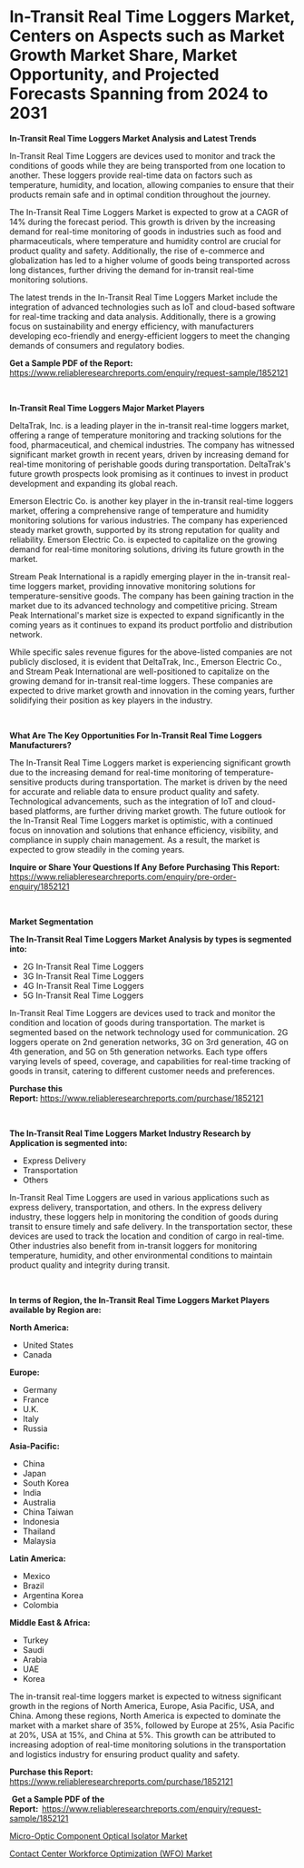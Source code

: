 <p><h1>In-Transit Real Time Loggers Market, Centers on Aspects such as Market Growth Market Share, Market Opportunity, and Projected Forecasts Spanning from 2024 to 2031</h1></p><p><strong>In-Transit Real Time Loggers Market Analysis and Latest Trends</strong></p>
<p><p>In-Transit Real Time Loggers are devices used to monitor and track the conditions of goods while they are being transported from one location to another. These loggers provide real-time data on factors such as temperature, humidity, and location, allowing companies to ensure that their products remain safe and in optimal condition throughout the journey.</p><p>The In-Transit Real Time Loggers Market is expected to grow at a CAGR of 14% during the forecast period. This growth is driven by the increasing demand for real-time monitoring of goods in industries such as food and pharmaceuticals, where temperature and humidity control are crucial for product quality and safety. Additionally, the rise of e-commerce and globalization has led to a higher volume of goods being transported across long distances, further driving the demand for in-transit real-time monitoring solutions.</p><p>The latest trends in the In-Transit Real Time Loggers Market include the integration of advanced technologies such as IoT and cloud-based software for real-time tracking and data analysis. Additionally, there is a growing focus on sustainability and energy efficiency, with manufacturers developing eco-friendly and energy-efficient loggers to meet the changing demands of consumers and regulatory bodies.</p></p>
<p><strong>Get a Sample PDF of the Report:&nbsp;</strong> <a href="https://www.reliableresearchreports.com/enquiry/request-sample/1852121">https://www.reliableresearchreports.com/enquiry/request-sample/1852121</a></p>
<p>&nbsp;</p>
<p><strong>In-Transit Real Time Loggers Major Market Players</strong></p>
<p><p>DeltaTrak, Inc. is a leading player in the in-transit real-time loggers market, offering a range of temperature monitoring and tracking solutions for the food, pharmaceutical, and chemical industries. The company has witnessed significant market growth in recent years, driven by increasing demand for real-time monitoring of perishable goods during transportation. DeltaTrak's future growth prospects look promising as it continues to invest in product development and expanding its global reach.</p><p>Emerson Electric Co. is another key player in the in-transit real-time loggers market, offering a comprehensive range of temperature and humidity monitoring solutions for various industries. The company has experienced steady market growth, supported by its strong reputation for quality and reliability. Emerson Electric Co. is expected to capitalize on the growing demand for real-time monitoring solutions, driving its future growth in the market.</p><p>Stream Peak International is a rapidly emerging player in the in-transit real-time loggers market, providing innovative monitoring solutions for temperature-sensitive goods. The company has been gaining traction in the market due to its advanced technology and competitive pricing. Stream Peak International's market size is expected to expand significantly in the coming years as it continues to expand its product portfolio and distribution network.</p><p>While specific sales revenue figures for the above-listed companies are not publicly disclosed, it is evident that DeltaTrak, Inc., Emerson Electric Co., and Stream Peak International are well-positioned to capitalize on the growing demand for in-transit real-time loggers. These companies are expected to drive market growth and innovation in the coming years, further solidifying their position as key players in the industry.</p></p>
<p>&nbsp;</p>
<p><strong>What Are The Key Opportunities For In-Transit Real Time Loggers Manufacturers?</strong></p>
<p><p>The In-Transit Real Time Loggers market is experiencing significant growth due to the increasing demand for real-time monitoring of temperature-sensitive products during transportation. The market is driven by the need for accurate and reliable data to ensure product quality and safety. Technological advancements, such as the integration of IoT and cloud-based platforms, are further driving market growth. The future outlook for the In-Transit Real Time Loggers market is optimistic, with a continued focus on innovation and solutions that enhance efficiency, visibility, and compliance in supply chain management. As a result, the market is expected to grow steadily in the coming years.</p></p>
<p><strong>Inquire or Share Your Questions If Any Before Purchasing This Report:</strong> <a href="https://www.reliableresearchreports.com/enquiry/pre-order-enquiry/1852121">https://www.reliableresearchreports.com/enquiry/pre-order-enquiry/1852121</a></p>
<p>&nbsp;</p>
<p><strong>Market Segmentation</strong></p>
<p><strong>The In-Transit Real Time Loggers Market Analysis by types is segmented into:</strong></p>
<p><ul><li>2G In-Transit Real Time Loggers</li><li>3G In-Transit Real Time Loggers</li><li>4G In-Transit Real Time Loggers</li><li>5G In-Transit Real Time Loggers</li></ul></p>
<p><p>In-Transit Real Time Loggers are devices used to track and monitor the condition and location of goods during transportation. The market is segmented based on the network technology used for communication. 2G loggers operate on 2nd generation networks, 3G on 3rd generation, 4G on 4th generation, and 5G on 5th generation networks. Each type offers varying levels of speed, coverage, and capabilities for real-time tracking of goods in transit, catering to different customer needs and preferences.</p></p>
<p><strong>Purchase this Report:&nbsp;</strong><a href="https://www.reliableresearchreports.com/purchase/1852121">https://www.reliableresearchreports.com/purchase/1852121</a></p>
<p>&nbsp;</p>
<p><strong>The In-Transit Real Time Loggers Market Industry Research by Application is segmented into:</strong></p>
<p><ul><li>Express Delivery</li><li>Transportation</li><li>Others</li></ul></p>
<p><p>In-Transit Real Time Loggers are used in various applications such as express delivery, transportation, and others. In the express delivery industry, these loggers help in monitoring the condition of goods during transit to ensure timely and safe delivery. In the transportation sector, these devices are used to track the location and condition of cargo in real-time. Other industries also benefit from in-transit loggers for monitoring temperature, humidity, and other environmental conditions to maintain product quality and integrity during transit.</p></p>
<p>&nbsp;</p>
<p><strong>In terms of Region, the In-Transit Real Time Loggers Market Players available by Region are:</strong></p>
<p>
    <p> <strong> North America: </strong>
        <ul>
            <li>United States</li>
            <li>Canada</li>
        </ul>
        </p> 
    <p> <strong> Europe: </strong>
        <ul>
            <li>Germany</li>
            <li>France</li>
            <li>U.K.</li>
            <li>Italy</li>
            <li>Russia</li>
        </ul>
        </p> 
    <p> <strong> Asia-Pacific: </strong>
        <ul>
            <li>China</li>
            <li>Japan</li>
            <li>South Korea</li>
            <li>India</li>
            <li>Australia</li>
            <li>China Taiwan</li>
            <li>Indonesia</li>
            <li>Thailand</li>
            <li>Malaysia</li>
        </ul>
        </p> 
    <p> <strong> Latin America: </strong>
        <ul>
            <li>Mexico</li>
            <li>Brazil</li>
            <li>Argentina Korea</li>
            <li>Colombia</li>
        </ul>
        </p> 
    <p> <strong> Middle East & Africa: </strong>
        <ul>
            <li>Turkey</li>
            <li>Saudi</li>
            <li>Arabia</li>
            <li>UAE</li>
            <li>Korea</li>
        </ul>
    </p>
    </p>
<p><p>The in-transit real-time loggers market is expected to witness significant growth in the regions of North America, Europe, Asia Pacific, USA, and China. Among these regions, North America is expected to dominate the market with a market share of 35%, followed by Europe at 25%, Asia Pacific at 20%, USA at 15%, and China at 5%. This growth can be attributed to increasing adoption of real-time monitoring solutions in the transportation and logistics industry for ensuring product quality and safety.</p></p>
<p><strong>Purchase this Report: </strong><a href="https://www.reliableresearchreports.com/purchase/1852121">https://www.reliableresearchreports.com/purchase/1852121</a></p>
<p>&nbsp;<strong>Get a Sample PDF of the Report:&nbsp;&nbsp;</strong><a href="https://www.reliableresearchreports.com/enquiry/request-sample/1852121">https://www.reliableresearchreports.com/enquiry/request-sample/1852121</a></p>
<p><strong></strong></p>
<p><p><a href="https://issuu.com/reportprime-2/docs/micro-optic-component-optical-isolator-market-size">Micro-Optic Component Optical Isolator Market</a></p><p><a href="https://issuu.com/reportprime-2/docs/contact-center-workforce-optimization-wfo-market-s">Contact Center Workforce Optimization (WFO) Market</a></p></p>